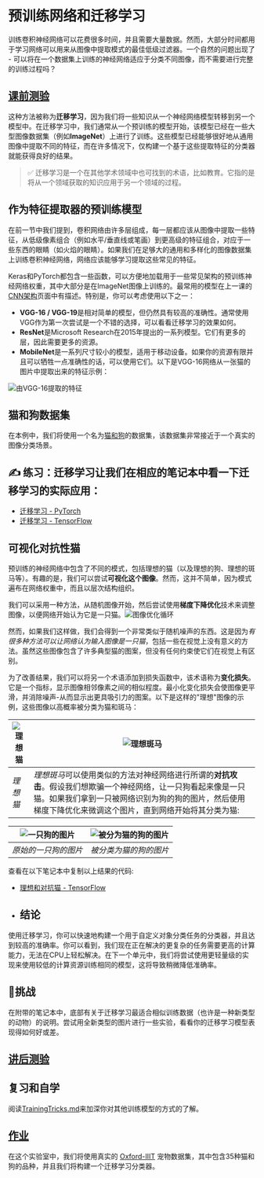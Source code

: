 # 预训练网络和迁移学习

训练卷积神经网络可以花费很多时间，并且需要大量数据。然而，大部分时间都用于学习网络可以用来从图像中提取模式的最佳低级过滤器。一个自然的问题出现了 - 可以将在一个数据集上训练的神经网络适应于分类不同图像，而不需要进行完整的训练过程吗？

## [课前测验](https://red-field-0a6ddfd03.1.azurestaticapps.net/quiz/108)

这种方法被称为**迁移学习**，因为我们将一些知识从一个神经网络模型转移到另一个模型中。在迁移学习中，我们通常从一个预训练的模型开始，该模型已经在一些大型图像数据集（例如**ImageNet**）上进行了训练。这些模型已经能够很好地从通用图像中提取不同的特征，而在许多情况下，仅构建一个基于这些提取特征的分类器就能获得良好的结果。

> ✅ 迁移学习是一个在其他学术领域中也可找到的术语，比如教育。它指的是将从一个领域获取的知识应用于另一个领域的过程。

## 作为特征提取器的预训练模型

在前一节中我们提到，卷积网络由许多层组成，每一层都应该从图像中提取一些特征，从低级像素组合（例如水平/垂直线或笔画）到更高级的特征组合，对应于一些东西的眼睛（如火焰的眼睛）。如果我们在足够大的通用和多样化的图像数据集上训练卷积神经网络，网络应该能够学习提取这些常见的特征。

Keras和PyTorch都包含一些函数，可以方便地加载用于一些常见架构的预训练神经网络权重，其中大部分是在ImageNet图像上训练的。最常用的模型在上一课的[CNN架构](../../07-ConvNets/translation/CNN_Architectures.zh.md)页面中有描述。特别是，你可以考虑使用以下之一：

* **VGG-16 / VGG-19**是相对简单的模型，但仍然具有较高的准确性。通常使用VGG作为第一次尝试是一个不错的选择，可以看看迁移学习的效果如何。
* **ResNet**是Microsoft Research在2015年提出的一系列模型。它们有更多的层，因此需要更多的资源。
* **MobileNet**是一系列尺寸较小的模型，适用于移动设备。如果你的资源有限并且可以牺牲一点准确性的话，可以使用它们。以下是VGG-16网络从一张猫的图片中提取出来的特征示例：

![由VGG-16提取的特征](../images/features.png)

## 猫和狗数据集

在本例中，我们将使用一个名为[猫和狗](https://www.microsoft.com/download/details.aspx?id=54765&WT.mc_id=academic-77998-cacaste)的数据集，该数据集非常接近于一个真实的图像分类场景。

## ✍️ 练习：迁移学习让我们在相应的笔记本中看一下迁移学习的实际应用：

* [迁移学习 - PyTorch](../TransferLearningPyTorch.ipynb)
* [迁移学习 - TensorFlow](../TransferLearningTF.ipynb)

## 可视化对抗性猫

预训练的神经网络中包含了不同的模式，包括理想的猫（以及理想的狗、理想的斑马等）。有趣的是，我们可以尝试**可视化这个图像**。然而，这并不简单，因为模式遍布在网络权重中，而且以层次结构组织。

我们可以采用一种方法，从随机图像开始，然后尝试使用**梯度下降优化**技术来调整图像，以便网络开始认为它是一只猫。![图像优化循环](../images/ideal-cat-loop.png)

然而，如果我们这样做，我们会得到一个非常类似于随机噪声的东西。这是因为*有很多种方法可以让网络认为输入图像是一只猫*，包括一些在视觉上没有意义的方法。虽然这些图像包含了许多典型猫的图案，但没有任何约束使它们在视觉上有区别。

为了改善结果，我们可以将另一个术语添加到损失函数中，该术语称为**变化损失**。它是一个指标，显示图像相邻像素之间的相似程度。最小化变化损失会使图像更平滑，并消除噪声-从而显示出更具吸引力的图案。以下是这样的"理想"图像的示例，这些图像以高概率被分类为猫和斑马：

![理想猫](../images/ideal-cat.png) | ![理想斑马](../images/ideal-zebra.png)
-----|-----
 *理想猫* | *理想斑马*可以使用类似的方法对神经网络进行所谓的**对抗攻击**。假设我们想欺骗一个神经网络，让一只狗看起来像是一只猫。如果我们拿到一只被网络识别为狗的狗的图片，然后使用梯度下降优化来微调这个图片，直到网络开始将其分类为猫:

![一只狗的图片](../images/original-dog.png) | ![被分为猫的狗的图片](../images/adversarial-dog.png)
-----|-----
*原始的一只狗的图片* | *被分类为猫的狗的图片*

查看在以下笔记本中复制以上结果的代码:

* [理想和对抗猫 - TensorFlow](../AdversarialCat_TF.ipynb)
* ## 结论

使用迁移学习，你可以快速地构建一个用于自定义对象分类任务的分类器，并且达到较高的准确率。你可以看到，我们现在正在解决的更复杂的任务需要更高的计算能力，无法在CPU上轻松解决。在下一个单元中，我们将尝试使用更轻量级的实现来使用较低的计算资源训练相同的模型，这将导致稍微降低准确率。

## 🚀挑战

在附带的笔记本中，底部有关于迁移学习最适合相似训练数据（也许是一种新类型的动物）的说明。尝试用全新类型的图片进行一些实验，看看你的迁移学习模型表现得如何好或差。

## [讲后测验](https://red-field-0a6ddfd03.1.azurestaticapps.net/quiz/208)

## 复习和自学

阅读[TrainingTricks.md](TrainingTricks.zh.md)来加深你对其他训练模型的方式的了解。

## [作业](../lab/README.zh.md)

在这个实验室中，我们将使用真实的 [Oxford-IIIT](https://www.robots.ox.ac.uk/~vgg/data/pets/) 宠物数据集，其中包含35种猫和狗的品种，并且我们将构建一个迁移学习分类器。